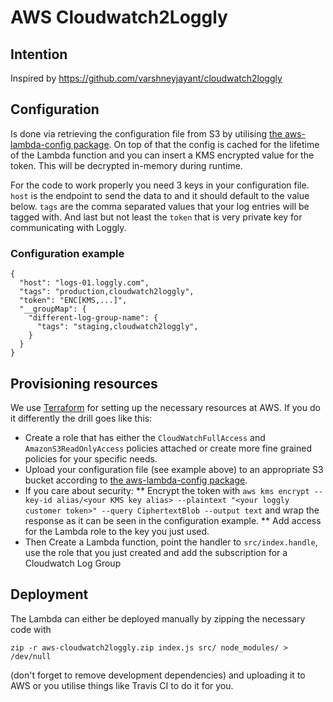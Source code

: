 # AWS Cloudwatch2Loggly

## Intention
Inspired by https://github.com/varshneyjayant/cloudwatch2loggly 

## Configuration
Is done via retrieving the configuration file from S3 by utilising [the aws-lambda-config package](https://www.npmjs.com/package/aws-lambda-config).
On top of that the config is cached for the lifetime of the Lambda function and you can insert a KMS
encrypted value for the token. This will be decrypted in-memory during runtime. 

For the code to work properly you need 3 keys in your configuration file. ``host`` is the endpoint to
send the data to and it should default to the value below. ``tags`` are the comma separated values that
your log entries will be tagged with. And last but not least the ``token`` that is very private key
for communicating with Loggly.

### Configuration example
````
{
  "host": "logs-01.loggly.com",
  "tags": "production,cloudwatch2loggly",
  "token": "ENC[KMS,...]",
  "__groupMap": {
    "different-log-group-name": {
      "tags": "staging,cloudwatch2loggly",
    }
  }
}
````

## Provisioning resources
We use [Terraform](https://www.terraform.io/) for setting up the necessary resources at AWS. If
you do it differently the drill goes like this:

* Create a role that has either the ``CloudWatchFullAccess`` and ``AmazonS3ReadOnlyAccess`` policies attached or create more fine grained policies for your specific needs.
* Upload your configuration file (see example above) to an appropriate S3 bucket according to [the aws-lambda-config package](https://www.npmjs.com/package/aws-lambda-config).
* If you care about security:
** Encrypt the token with ``aws kms encrypt --key-id alias/<your KMS key alias> --plaintext "<your loggly customer token>" --query CiphertextBlob --output text``
   and wrap the response as it can be seen in the configuration example. 
** Add access for the Lambda role to the key you just used.
* Then Create a Lambda function, point the handler to ``src/index.handle``, use the role that you just created and
  add the subscription for a Cloudwatch Log Group

## Deployment
The Lambda can either be deployed manually by zipping the necessary code with

    zip -r aws-cloudwatch2loggly.zip index.js src/ node_modules/ > /dev/null

(don't forget to remove development dependencies) and uploading it to AWS or you utilise things
like Travis CI to do it for you.
